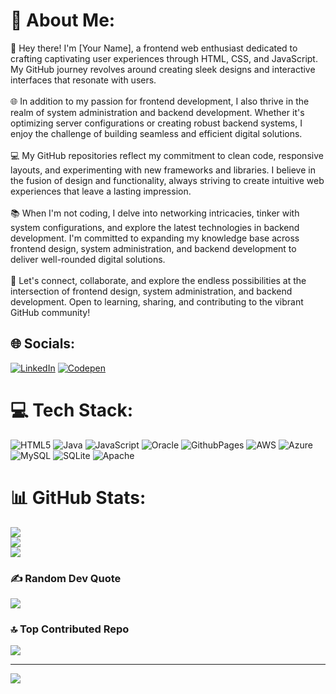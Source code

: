 # 💫 About Me:
👋 Hey there! I'm [Your Name], a frontend web enthusiast dedicated to crafting captivating user experiences through HTML, CSS, and JavaScript. My GitHub journey revolves around creating sleek designs and interactive interfaces that resonate with users.<br><br>🌐 In addition to my passion for frontend development, I also thrive in the realm of system administration and backend development. Whether it's optimizing server configurations or creating robust backend systems, I enjoy the challenge of building seamless and efficient digital solutions.<br><br>💻 My GitHub repositories reflect my commitment to clean code, responsive layouts, and experimenting with new frameworks and libraries. I believe in the fusion of design and functionality, always striving to create intuitive web experiences that leave a lasting impression.<br><br>📚 When I'm not coding, I delve into networking intricacies, tinker with system configurations, and explore the latest technologies in backend development. I'm committed to expanding my knowledge base across frontend design, system administration, and backend development to deliver well-rounded digital solutions.<br><br>🌟 Let's connect, collaborate, and explore the endless possibilities at the intersection of frontend design, system administration, and backend development. Open to learning, sharing, and contributing to the vibrant GitHub community!


## 🌐 Socials:
[![LinkedIn](https://img.shields.io/badge/LinkedIn-%230077B5.svg?logo=linkedin&logoColor=white)](https://linkedin.com/in/https://www.linkedin.com/in/mayappa-h-u-4074031ba/) [![Codepen](https://img.shields.io/badge/Codepen-000000?style=for-the-badge&logo=codepen&logoColor=white)](https://codepen.io/https://codepen.io/Mayappa-Udachyan) 

# 💻 Tech Stack:
![HTML5](https://img.shields.io/badge/html5-%23E34F26.svg?style=for-the-badge&logo=html5&logoColor=white) ![Java](https://img.shields.io/badge/java-%23ED8B00.svg?style=for-the-badge&logo=openjdk&logoColor=white) ![JavaScript](https://img.shields.io/badge/javascript-%23323330.svg?style=for-the-badge&logo=javascript&logoColor=%23F7DF1E) ![Oracle](https://img.shields.io/badge/Oracle-F80000?style=for-the-badge&logo=oracle&logoColor=white) ![GithubPages](https://img.shields.io/badge/github%20pages-121013?style=for-the-badge&logo=github&logoColor=white) ![AWS](https://img.shields.io/badge/AWS-%23FF9900.svg?style=for-the-badge&logo=amazon-aws&logoColor=white) ![Azure](https://img.shields.io/badge/azure-%230072C6.svg?style=for-the-badge&logo=microsoftazure&logoColor=white) ![MySQL](https://img.shields.io/badge/mysql-%2300000f.svg?style=for-the-badge&logo=mysql&logoColor=white) ![SQLite](https://img.shields.io/badge/sqlite-%2307405e.svg?style=for-the-badge&logo=sqlite&logoColor=white) ![Apache](https://img.shields.io/badge/apache-%23D42029.svg?style=for-the-badge&logo=apache&logoColor=white)
# 📊 GitHub Stats:
![](https://github-readme-stats.vercel.app/api?username=mayappa7353&theme=tokyonight&hide_border=false&include_all_commits=false&count_private=false)<br/>
![](https://github-readme-streak-stats.herokuapp.com/?user=mayappa7353&theme=tokyonight&hide_border=false)<br/>
![](https://github-readme-stats.vercel.app/api/top-langs/?username=mayappa7353&theme=tokyonight&hide_border=false&include_all_commits=false&count_private=false&layout=compact)

### ✍️ Random Dev Quote
![](https://quotes-github-readme.vercel.app/api?type=horizontal&theme=radical)

### 🔝 Top Contributed Repo
![](https://github-contributor-stats.vercel.app/api?username=mayappa7353&limit=5&theme=tokyonight&combine_all_yearly_contributions=true)

---
[![](https://visitcount.itsvg.in/api?id=mayappa7353&icon=0&color=0)](https://visitcount.itsvg.in)

<!-- Proudly created with GPRM ( https://gprm.itsvg.in ) -->